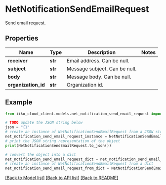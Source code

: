 # NetNotificationSendEmailRequest

Send email request.

## Properties

Name | Type | Description | Notes
------------ | ------------- | ------------- | -------------
**receiver** | **str** | Email address. Can be null. | 
**subject** | **str** | Message subject. Can be null. | 
**body** | **str** | Message body. Can be null. | 
**organization_id** | **str** | Organization id. | 

## Example

```python
from iiko_cloud_client.models.net_notification_send_email_request import NetNotificationSendEmailRequest

# TODO update the JSON string below
json = "{}"
# create an instance of NetNotificationSendEmailRequest from a JSON string
net_notification_send_email_request_instance = NetNotificationSendEmailRequest.from_json(json)
# print the JSON string representation of the object
print(NetNotificationSendEmailRequest.to_json())

# convert the object into a dict
net_notification_send_email_request_dict = net_notification_send_email_request_instance.to_dict()
# create an instance of NetNotificationSendEmailRequest from a dict
net_notification_send_email_request_from_dict = NetNotificationSendEmailRequest.from_dict(net_notification_send_email_request_dict)
```
[[Back to Model list]](../README.md#documentation-for-models) [[Back to API list]](../README.md#documentation-for-api-endpoints) [[Back to README]](../README.md)


